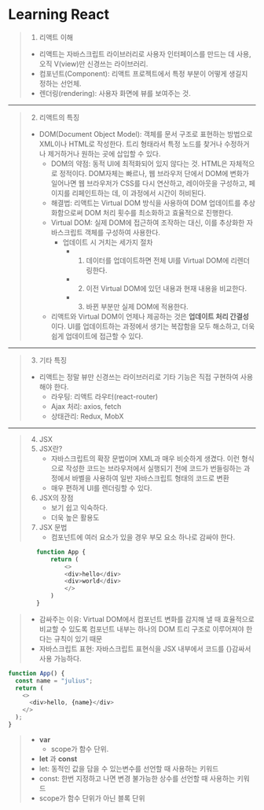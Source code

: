 # Learning React

> 1. 리액트 이해
>
> - 리액트는 자바스크립트 라이브러리로 사용자 인터페이스를 만드는 데 사용, 오직 V(view)만 신경쓰는 라이브러리.
> - 컴포넌트(Component): 리액트 프로젝트에서 특정 부분이 어떻게 생길지 정하는 선언체.
> - 렌더링(rendering): 사용자 화면에 뷰를 보여주는 것.

---

> 2. 리액트의 특징
>
> - DOM(Document Object Model): 객체를 문서 구조로 표현하는 방법으로 XML이나 HTML로 작성한다. 트리 형태라서 특정 노드를 찾거나 수정하거나 제거하거나 원하는 곳에 삽입할 수 있다.
>   - DOM의 약점: 동적 UI에 최적화되어 있지 않다는 것. HTML은 자체적으로 정적이다. DOM자체는 빠르나, 웹 브라우저 단에서 DOM에 변화가 일어나면 웹 브라우저가 CSS를 다시 연산하고, 레이아웃을 구성하고, 페이지를 리페인트하는 데,
>     이 과정에서 시간이 허비된다.
>   - 해결법: 리액트는 Virtual DOM 방식을 사용하여 DOM 업데이트를 추상화함으로써 DOM 처리 횟수를 최소화하고 효율적으로 진행한다.
>   - Virtual DOM: 실제 DOM에 접근하여 조작하는 대신, 이를 추상화한 자바스크립트 객체를 구성하여 사용한다.
>     - 업데이트 시 거치는 세가지 절차
>       - 1. 데이터를 업데이트하면 전체 UI를 Virtual DOM에 리렌더링한다.
>       - 2. 이전 Virtual DOM에 있던 내용과 현재 내용을 비교한다.
>       - 3. 바뀐 부분만 실제 DOM에 적용한다.
>   - 리액트와 Virtual DOM이 언제나 제공하는 것은 **업데이트 처리 간결성** 이다.
>     UI를 업데이트하는 과정에서 생기는 복잡함을 모두 해소하고, 더욱 쉽게 업데이트에 접근할 수 있다.

---

> 3. 기타 특징
>
> - 리액트는 정말 뷰만 신경쓰는 라이브러리로 기타 기능은 직접 구현하여 사용해야 한다.
>   - 라우팅: 리액트 라우터(react-router)
>   - Ajax 처리: axios, fetch
>   - 상태관리: Redux, MobX

---

> 4. JSX
> 1. JSX란?
>    - 자바스크립트의 확장 문법이며 XML과 매우 비슷하게 생겼다. 이런 형식으로 작성한 코드는 브라우저에서 실행되기 전에 코드가 번들링하는 과정에서 바벨을 사용하여 일반 자바스크립트 형태의 코드로 변환
>    - 매우 편하게 UI를 렌더링할 수 있다.
> 1. JSX의 장점
>    - 보기 쉽고 익숙하다.
>    - 더욱 높은 활용도
> 1. JSX 문법
>    - 컴포넌트에 여러 요소가 있을 경우 부모 요소 하나로 감싸야 한다.

```javascript
        function App {
            return (
                <>
                <div>hello</div>
                <div>world</div>
                </>
            )
        }
```

> - 감싸주는 이유: Virtual DOM에서 컴포넌트 변화를 감지해 낼 때 효율적으로 비교할 수 있도록 컴포넌트 내부는 하나의 DOM 트리 구조로 이루어져야 한다는 규칙이 있기 때문
> - 자바스크립트 표현: 자바스크립트 표현식을 JSX 내부에서 코드를 {}감싸서 사용 가능하다.

```javascript
function App() {
  const name = "julius";
  return (
    <>
      <div>hello, {name}</div>
    </>
  );
}
```

> - **var**
>   - scope가 함수 단위.
> - **let** 과 **const**
> - let: 동적인 값을 담을 수 있는변수를 선언할 때 사용하는 키워드
> - const: 한번 지정하고 나면 변경 불가능한 상수를 선언할 때 사용하는 키워드
> - scope가 함수 단위가 아닌 블록 단위
